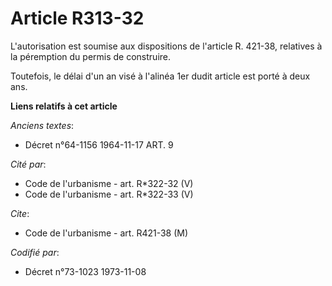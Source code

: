 # Article R313-32

L'autorisation est soumise aux dispositions de l'article R. 421-38, relatives à la péremption du permis de construire.

Toutefois, le délai d'un an visé à l'alinéa 1er dudit article est porté à deux ans.

**Liens relatifs à cet article**

_Anciens textes_:

  - Décret n°64-1156 1964-11-17 ART. 9

_Cité par_:

  - Code de l'urbanisme - art. R*322-32 (V)
  - Code de l'urbanisme - art. R*322-33 (V)

_Cite_:

  - Code de l'urbanisme - art. R421-38 (M)

_Codifié par_:

  - Décret n°73-1023 1973-11-08
